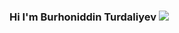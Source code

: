 ### Hi I'm Burhoniddin Turdaliyev <img src="https://media4.giphy.com/media/gM5qFksULw54NMWyry/giphy.gif?cid=ecf05e47bhzesw3b8i5k7qoj9ei4ditqrfnfyylvdfy5ldgl&rid=giphy.gif&ct=s">
